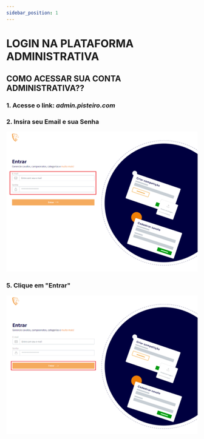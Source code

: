 ```yaml
---
sidebar_position: 1
---
```


# LOGIN NA PLATAFORMA ADMINISTRATIVA

## COMO ACESSAR SUA CONTA ADMINISTRATIVA??

### 1. Acesse o link: _admin.pisteiro.com_

### 2. Insira seu Email e sua Senha

![Login](/img/backoffice/login1.png)

### 5. Clique em "Entrar"

![Login](/img/backoffice/login2.png)